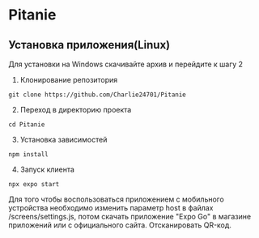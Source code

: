 # Pitanie
## Установка приложения(Linux)
Для установки на Windows скачивайте архив и перейдите к шагу 2

1. Клонирование репозитория

```git clone https://github.com/Charlie24701/Pitanie```

2. Переход в директорию проекта

```cd Pitanie```

3. Установка зависимостей

```npm install```

4. Запуск клиента

```npx expo start```

Для того чтобы воспользоваться приложением с мобильного устройства необходимо изменить параметр host в файлах /screens/settings.js, потом скачать приложение "Expo Go" в магазине приложений или с официального сайта. Отсканировать QR-код.


